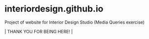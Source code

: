 # interiordesign.github.io
Project of website for Interior Design Studio (Media Queries exercise)

| THANK YOU FOR BEING HERE! |
